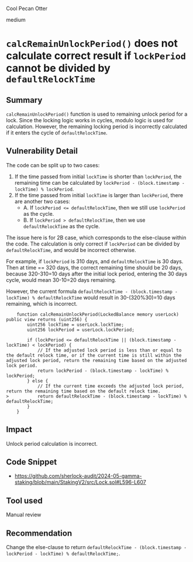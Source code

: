 Cool Pecan Otter

medium

# `calcRemainUnlockPeriod()` does not calculate correct result if `lockPeriod` cannot be divided by `defaultRelockTime`

## Summary

`calcRemainUnlockPeriod()` function is used to remaining unlock period for a lock. Since the locking logic works in cycles, modulo logic is used for calculation. However, the remaining locking period is incorrectly calculated if it enters the cycle of `defaultRelockTime`.

## Vulnerability Detail

The code can be split up to two cases:

1. If the time passed from initial `lockTime` is shorter than `lockPeriod`, the remaining time can be calculated by `lockPeriod - (block.timestamp - lockTime) % lockPeriod`.
2. If the time passed from initial `lockTime` is larger than `lockPeriod`, there are another two cases:
    - A. If `lockPeriod <= defaultRelockTime`, then we still use `lockPeriod` as the cycle.
    - B. If `lockPeriod > defaultRelockTime`, then we use `defaultRelockTime` as the cycle.

The issue here is for 2B case, which corresponds to the else-clause within the code. The calculation is only correct if `lockPeriod` can be divided by `defaultRelockTime`, and would be incorrect otherwise.

For example, if `lockPeriod` is 310 days, and `defaultRelockTime` is 30 days. Then at time == 320 days, the correct remaining time should be 20 days, because 320-310=10 days after the initial lock period, entering the 30 days cycle, would mean 30-10=20 days remaining.

However, the current formula `defaultRelockTime - (block.timestamp - lockTime) % defaultRelockTime` would result in 30-(320%30)=10 days remaining, which is incorrect.

```solidity
    function calcRemainUnlockPeriod(LockedBalance memory userLock) public view returns (uint256) {
        uint256 lockTime = userLock.lockTime;
        uint256 lockPeriod = userLock.lockPeriod;
        
        if (lockPeriod <= defaultRelockTime || (block.timestamp - lockTime) < lockPeriod) {
            // If the adjusted lock period is less than or equal to the default relock time, or if the current time is still within the adjusted lock period, return the remaining time based on the adjusted lock period.
            return lockPeriod - (block.timestamp - lockTime) % lockPeriod;
        } else {
            // If the current time exceeds the adjusted lock period, return the remaining time based on the default relock time.
>           return defaultRelockTime - (block.timestamp - lockTime) % defaultRelockTime;
        }
    }
```

## Impact

Unlock period calculation is incorrect.

## Code Snippet

- https://github.com/sherlock-audit/2024-05-gamma-staking/blob/main/StakingV2/src/Lock.sol#L596-L607

## Tool used

Manual review

## Recommendation

Change the else-clause to return `defaultRelockTime - (block.timestamp - lockPeriod - lockTime) % defaultRelockTime;`.